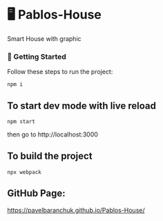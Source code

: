# 🖥 Pablos-House

Smart House with graphic

### 🚀 Getting Started

Follow these steps to run the project:

```
npm i
```

## To start dev mode with live reload

```
npm start
```

then go to http://localhost:3000

## To build the project

```
npx webpack
```

## GitHub Page:

https://pavelbaranchuk.github.io/Pablos-House/
